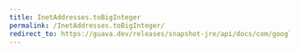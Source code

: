 ```yaml
---
title: InetAddresses.toBigInteger
permalink: /InetAddresses.toBigInteger/
redirect_to: https://guava.dev/releases/snapshot-jre/api/docs/com/google/common/net/InetAddresses.html#toBigInteger-java.net.InetAddress-
---
```

